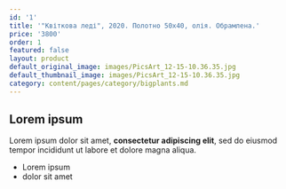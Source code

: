 ```yaml
---
id: '1'
title: '"Квіткова леді", 2020. Полотно 50х40, олія. Обрамлена.'
price: '3800'
order: 1
featured: false
layout: product
default_original_image: images/PicsArt_12-15-10.36.35.jpg
default_thumbnail_image: images/PicsArt_12-15-10.36.35.jpg
category: content/pages/category/bigplants.md
---
```

## Lorem ipsum

Lorem ipsum dolor sit amet, **consectetur adipiscing elit**, sed do eiusmod tempor incididunt ut labore et dolore magna aliqua.

- Lorem ipsum
- dolor sit amet